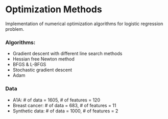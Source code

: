 # Optimization Methods
Implementation of numerical optimization algorithms for logistic regression problem.
### Algorithms:
* Gradient descent with different line search methods
* Hessian free Newton method
* BFGS & L-BFGS
* Stochastic gradient descent 
* Adam
### Data
* A1A: # of data = 1605, # of features = 120
* Breast cancer: # of data = 683, # of features = 11
* Synthetic data: # of data = 1000, # of features = 2

